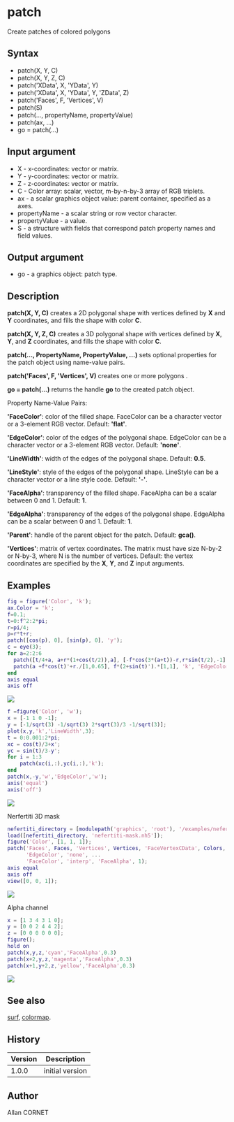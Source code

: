 # patch

Create patches of colored polygons

## Syntax

- patch(X, Y, C)
- patch(X, Y, Z, C)
- patch('XData', X, 'YData', Y)
- patch('XData', X, 'YData', Y, 'ZData', Z)
- patch('Faces', F, 'Vertices', V)
- patch(S)
- patch(..., propertyName, propertyValue)
- patch(ax, ...)
- go = patch(...)

## Input argument

- X - x-coordinates: vector or matrix.
- Y - y-coordinates: vector or matrix.
- Z - z-coordinates: vector or matrix.
- C - Color array: scalar, vector, m-by-n-by-3 array of RGB triplets.
- ax - a scalar graphics object value: parent container, specified as a axes.
- propertyName - a scalar string or row vector character.
- propertyValue - a value.
- S - a structure with fields that correspond patch property names and field values.

## Output argument

- go - a graphics object: patch type.

## Description

  <p><b>patch(X, Y, C)</b> creates a 2D polygonal shape with vertices defined by <b>X</b> and <b>Y</b> coordinates, and fills the shape with color <b>C</b>.</p>
  <p><b>patch(X, Y, Z, C)</b> creates a 3D polygonal shape with vertices defined by <b>X</b>, <b>Y</b>, and <b>Z</b> coordinates, and fills the shape with color <b>C</b>.</p>
  <p><b>patch(..., PropertyName, PropertyValue, ...)</b> sets optional properties for the patch object using name-value pairs.</p>
  <p><b>patch('Faces', F, 'Vertices', V)</b> creates one or more polygons .</p>
  <p><b>go = patch(...)</b> returns the handle <b>go</b> to the created patch object.</p>
  <p>Property Name-Value Pairs:</p>
  <p/>
  <p><b>'FaceColor'</b>: color of the filled shape. FaceColor can be a character vector or a 3-element RGB vector. Default: <b>'flat'</b>.</p>
  <p><b>'EdgeColor'</b>: color of the edges of the polygonal shape. EdgeColor can be a character vector or a 3-element RGB vector. Default: <b>'none'</b>.</p>
  <p><b>'LineWidth'</b>: width of the edges of the polygonal shape. Default: <b>0.5</b>.</p>
  <p><b>'LineStyle'</b>: style of the edges of the polygonal shape. LineStyle can be a character vector or a line style code. Default: <b>'-'</b>.</p>
  <p><b>'FaceAlpha'</b>: transparency of the filled shape. FaceAlpha can be a scalar between 0 and 1. Default: <b>1</b>.</p>
  <p><b>'EdgeAlpha'</b>: transparency of the edges of the polygonal shape. EdgeAlpha can be a scalar between 0 and 1. Default: <b>1</b>.</p>
  <p><b>'Parent'</b>: handle of the parent object for the patch. Default: <b>gca()</b>.</p>
  <p><b>'Vertices'</b>: matrix of vertex coordinates. The matrix must have size N-by-2 or N-by-3, where N is the number of vertices. Default: the vertex coordinates are specified by the <b>X</b>, <b>Y</b>, and <b>Z</b> input arguments.</p>

## Examples

```matlab
fig = figure('Color', 'k');
ax.Color = 'k';
f=0.1;
t=0:f^2:2*pi;
r=pi/4;
p=r*t+r;
patch([cos(p), 0], [sin(p), 0], 'y');
c = eye(3);
for a=2:2:6
  patch([t/4+a, a+r*(1+cos(t/2)),a], [-f*cos(3*(a+t))-r,r*sin(t/2),-1], c(a/2,:));
  patch(a +f*cos(t)'+r./[1,0.65], f*(2+sin(t)').*[1,1], 'k', 'EdgeColor', 'w', 'LineWidth', pi)
end
axis equal
axis off
```

<img src="patch_1_57E1B5A6.svg" align="middle"/>

```matlab
f =figure('Color', 'w');
x = [-1 1 0 -1];
y = [-1/sqrt(3) -1/sqrt(3) 2*sqrt(3)/3 -1/sqrt(3)];
plot(x,y,'k','LineWidth',3);
t = 0:0.001:2*pi;
xc = cos(t)/3+x';
yc = sin(t)/3-y';
for i = 1:3
    patch(xc(i,:),yc(i,:),'k');
end
patch(x,-y,'w','EdgeColor','w');
axis('equal')
axis('off')
```

<img src="patch_2_242108D8.svg" align="middle"/>

Nerfertiti 3D mask

```matlab
nefertiti_directory = [modulepath('graphics', 'root'), '/examples/nefertiti-mask/'];
load([nefertiti_directory, 'nefertiti-mask.nh5']);
figure('Color', [1, 1, 1]);
patch('Faces', Faces, 'Vertices', Vertices, 'FaceVertexCData', Colors, ...
      'EdgeColor', 'none', ...
      'FaceColor', 'interp', 'FaceAlpha', 1);
axis equal
axis off
view([0, 0, 1]);
```

<img src="patch_3_968CD83F.svg" align="middle"/>

Alpha channel

```matlab
x = [1 3 4 3 1 0];
y = [0 0 2 4 4 2];
z = [0 0 0 0 0 0];
figure();
hold on
patch(x,y,z,'cyan','FaceAlpha',0.3)
patch(x+2,y,z,'magenta','FaceAlpha',0.3)
patch(x+1,y+2,z,'yellow','FaceAlpha',0.3)
```

<img src="patch_4_F3B9E78.svg" align="middle"/>

## See also

[surf](surf.md), [colormap](colormap.md).

## History

| Version | Description     |
| ------- | --------------- |
| 1.0.0   | initial version |

## Author

Allan CORNET
